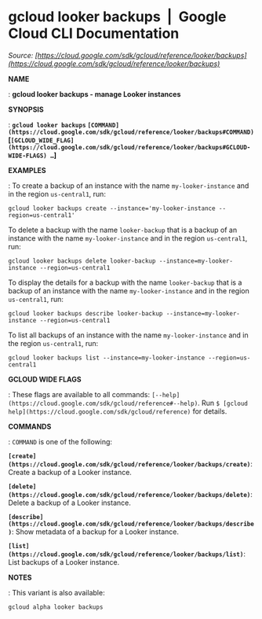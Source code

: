 # gcloud looker backups  |  Google Cloud CLI Documentation

*Source: [https://cloud.google.com/sdk/gcloud/reference/looker/backups](https://cloud.google.com/sdk/gcloud/reference/looker/backups)*

**NAME**

: **gcloud looker backups - manage Looker instances**

**SYNOPSIS**

: **`gcloud looker backups` `[COMMAND](https://cloud.google.com/sdk/gcloud/reference/looker/backups#COMMAND)` [`[GCLOUD_WIDE_FLAG](https://cloud.google.com/sdk/gcloud/reference/looker/backups#GCLOUD-WIDE-FLAGS) …`]**

**EXAMPLES**

: To create a backup of an instance with the name `my-looker-instance`
and in the region `us-central1`, run:

```
gcloud looker backups create --instance='my-looker-instance --region=us-central1'
```

To delete a backup with the name `looker-backup` that is a backup of
an instance with the name `my-looker-instance` and in the region
`us-central1`, run:

```
gcloud looker backups delete looker-backup --instance=my-looker-instance --region=us-central1
```

To display the details for a backup with the name `looker-backup`
that is a backup of an instance with the name `my-looker-instance`
and in the region `us-central1`, run:

```
gcloud looker backups describe looker-backup --instance=my-looker-instance --region=us-central1
```

To list all backups of an instance with the name `my-looker-instance`
and in the region `us-central1`, run:

```
gcloud looker backups list --instance=my-looker-instance --region=us-central1
```

**GCLOUD WIDE FLAGS**

: These flags are available to all commands: `[--help](https://cloud.google.com/sdk/gcloud/reference#--help)`.
Run `$ [gcloud help](https://cloud.google.com/sdk/gcloud/reference)` for details.

**COMMANDS**

: ``COMMAND`` is one of the following:

**`[create](https://cloud.google.com/sdk/gcloud/reference/looker/backups/create)`**:
Create a backup of a Looker instance.

**`[delete](https://cloud.google.com/sdk/gcloud/reference/looker/backups/delete)`**:
Delete a backup of a Looker instance.

**`[describe](https://cloud.google.com/sdk/gcloud/reference/looker/backups/describe)`**:
Show metadata of a backup for a Looker instance.

**`[list](https://cloud.google.com/sdk/gcloud/reference/looker/backups/list)`**:
List backups of a Looker instance.

**NOTES**

: This variant is also available:

```
gcloud alpha looker backups
```